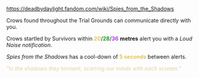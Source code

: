 https://deadbydaylight.fandom.com/wiki/Spies_from_the_Shadows

<p>Crows found throughout the Trial Grounds can communicate directly with you.
<p>Crows  startled by Survivors within <span class="clr" style="color: #e8c252;"><b>20</b></span>/<span class="clr" style="color: #199b1e;"><b>28</b></span>/<span class="clr" style="color: #ac3ee3;"><b>36</b></span> <b>metres</b> alert you with a <i>Loud Noise notification</i>.
</p><p><i>Spies from the Shadows</i> has a cool-down of <b><span class="clr clr2" style="color: #e8c252 ;">5 seconds</span></b> between alerts.
</p><p><i><span class="clr clr9" style="color: #e7cda2 ;">"In the shadows they torment, scarring our minds with each scream."</span></i>
</p>
</p>